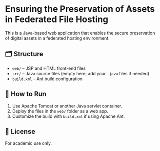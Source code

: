 # Ensuring the Preservation of Assets in Federated File Hosting

This is a Java-based web application that enables the secure preservation of digital assets in a federated hosting environment.

## 🗂 Structure

- `web/` – JSP and HTML front-end files
- `src/` – Java source files (empty here; add your `.java` files if needed)
- `build.xml` – Ant build configuration

## 🚀 How to Run

1. Use Apache Tomcat or another Java servlet container.
2. Deploy the files in the `web/` folder as a web app.
3. Customize the build with `build.xml` if using Apache Ant.

## 📜 License

For academic use only.

